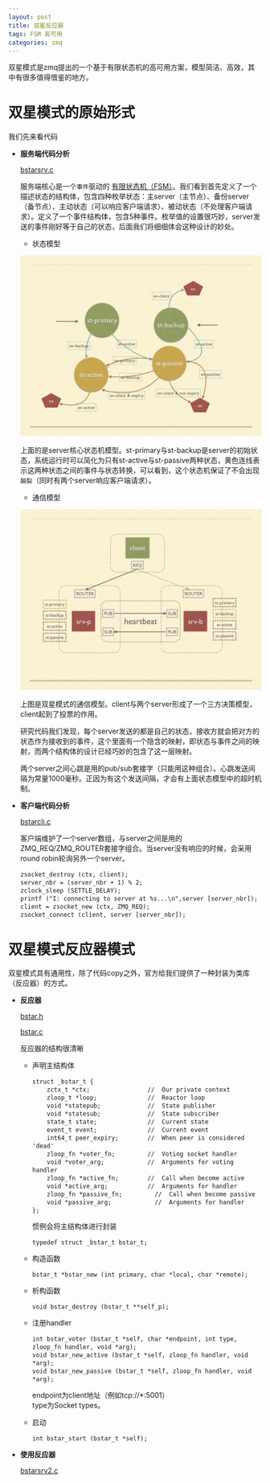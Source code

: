 ```yaml
---
layout: post
title: 双星反应器
tags: FSM 高可用
categories: zmq
---
```


双星模式是zmq提出的一个基于有限状态机的高可用方案，模型简洁、高效，其中有很多值得借鉴的地方。

# 双星模式的原始形式

我们先来看代码

- **服务端代码分析**
	
	[bstarsrv.c][bstarsrv.c]
	
	服务端核心是一个`事件`驱动的 [有限状态机（FSM）][fsm]。我们看到首先定义了一个描述状态的结构体，包含四种枚举状态：主server（主节点）、备份server（备节点）、主动状态（可以响应客户端请求）、被动状态（不处理客户端请求）。定义了一个事件结构体，包含5种事件。枚举值的设置很巧妙，server发送的事件刚好等于自己的状态，后面我们将细细体会这种设计的妙处。
	
	* 状态模型
	
	![state-machine](/static/img/zmq/st.001.jpg)
	
	上面的是server核心状态机模型。st-primary与st-backup是server的初始状态，系统运行时可以简化为只有st-active与st-passive两种状态，黄色连线表示这两种状态之间的事件与状态转换，可以看到，这个状态机保证了不会出现`脑裂`（同时有两个server响应客户端请求）。
	
	* 通信模型
	
	![state-machine](/static/img/zmq/st.002.jpg)
	
	上图是双星模式的通信模型。client与两个server形成了一个三方决策模型，client起到了投票的作用。
	
	研究代码我们发现，每个server发送的都是自己的状态，接收方就会把对方的状态作为接收到的事件，这个里面有一个隐含的映射，即状态与事件之间的映射，而两个结构体的设计已经巧妙的包含了这一层映射。
	
	两个server之间心跳是用的pub/sub套接字（只能用这种组合）。心跳发送间隔为常量1000毫秒。正因为有这个发送间隔，才会有上面状态模型中的超时机制。

- **客户端代码分析**
	
	[bstarcli.c][bstarcli.c]
	
	客户端维护了一个server数组，与server之间是用的ZMQ_REQ/ZMQ_ROUTER套接字组合。当server没有响应的时候，会采用round robin轮询另外一个server。
	
	```
	zsocket_destroy (ctx, client);
    server_nbr = (server_nbr + 1) % 2;
    zclock_sleep (SETTLE_DELAY);
    printf ("I: connecting to server at %s...\n",server [server_nbr]);
    client = zsocket_new (ctx, ZMQ_REQ);
    zsocket_connect (client, server [server_nbr]);
	```


# 双星模式反应器模式

双星模式具有通用性，除了代码copy之外，官方给我们提供了一种封装为类库（反应器）的方式。

- **反应器**

	[bstar.h][bstar.h]
	
	[bstar.c][bstar.c]
	
	反应器的结构很清晰
	
	* 声明主结构体
	
		```
		struct _bstar_t {
    		zctx_t *ctx;                //  Our private context
    		zloop_t *loop;              //  Reactor loop
    		void *statepub;             //  State publisher
    		void *statesub;             //  State subscriber
    		state_t state;              //  Current state
    		event_t event;              //  Current event
    		int64_t peer_expiry;        //  When peer is considered 'dead'
    		zloop_fn *voter_fn;         //  Voting socket handler
    		void *voter_arg;            //  Arguments for voting handler
    		zloop_fn *active_fn;        //  Call when become active
    		void *active_arg;           //  Arguments for handler
    		zloop_fn *passive_fn;         //  Call when become passive
    		void *passive_arg;            //  Arguments for handler
		};
		```
		惯例会将主结构体进行封装 
		
		```
		typedef struct _bstar_t bstar_t;
		```
	* 构造函数
	
		```
		bstar_t *bstar_new (int primary, char *local, char *remote);
		```
	* 析构函数
	
		```
		void bstar_destroy (bstar_t **self_p);
		```
	* 注册handler
		
		```
		int bstar_voter (bstar_t *self, char *endpoint, int type, zloop_fn handler, void *arg);
		void bstar_new_active (bstar_t *self, zloop_fn handler, void *arg);
		void bstar_new_passive (bstar_t *self, zloop_fn handler, void *arg);
		```
		endpoint为client地址（例如tcp://*:5001）	
		type为Socket types。
		
	* 启动  
	
		```
		int bstar_start (bstar_t *self);
		```
		
- **使用反应器**
	
	[bstarsrv2.c][bstarsrv2.c]
	

[fsm]:https://en.wikipedia.org/wiki/Finite-state_machine
[bstarsrv.c]:https://github.com/imatix/zguide/blob/master/examples/C/bstarsrv.c
[bstarcli.c]:https://github.com/imatix/zguide/blob/master/examples/C/bstarcli.c
[bstar.h]:https://github.com/imatix/zguide/blob/master/examples/C/bstar.h
[bstar.c]:https://github.com/imatix/zguide/blob/master/examples/C/bstar.c
[bstarsrv2.c]:https://github.com/imatix/zguide/blob/master/examples/C/bstarsrv2.c

